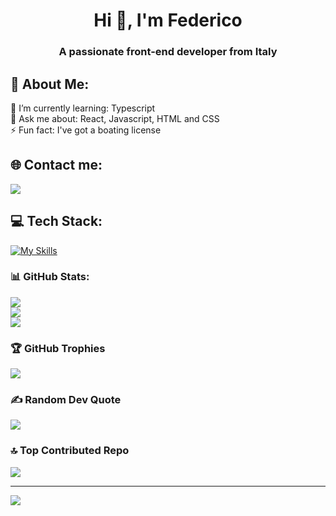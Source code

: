 <h1 align="center">Hi 👋, I'm Federico</h1>
<h3 align="center">A passionate front-end developer from Italy</h3>

## 💫 About Me:
🌱 I’m currently learning: Typescript<br>💬 Ask me about: React, Javascript, HTML and CSS<br>⚡ Fun fact: I've got a boating license


## 🌐 Contact me:
<a href="https://www.linkedin.com/in/federico-borrometi/" target="_blank">
   <img src="https://img.shields.io/badge/LinkedIn-0077B5?style=for-the-badge&logo=linkedin&logoColor=0e76a8&color=black">
</a>

## 💻 Tech Stack:
[![My Skills](https://skillicons.dev/icons?i=react,js,html,css,sass,nextjs,vite,firebase,git,vercel,nodejs,bootstrap,java,c,mysql,postman&perline=8)](https://skillicons.dev)

### 📊 GitHub Stats:
![](https://github-readme-stats.vercel.app/api?username=federico-init&theme=tokyonight&hide_border=false&include_all_commits=true&count_private=true)<br/>
![](https://github-readme-streak-stats.herokuapp.com/?user=federico-init&theme=tokyonight&hide_border=false)<br/>
![](https://github-readme-stats.vercel.app/api/top-langs/?username=federico-init&theme=tokyonight&hide_border=false&include_all_commits=true&count_private=true&layout=compact)

### 🏆 GitHub Trophies
![](https://github-profile-trophy.vercel.app/?username=federico-init&theme=nord&no-frame=false&no-bg=false&margin-w=4)

### ✍️ Random Dev Quote
![](https://quotes-github-readme.vercel.app/api?type=horizontal&theme=tokyonight)

### 🔝 Top Contributed Repo
![](https://github-contributor-stats.vercel.app/api?username=federico-init&limit=5&theme=tokyonight&combine_all_yearly_contributions=true)

---
[![](https://visitcount.itsvg.in/api?id=federico-init&icon=2&color=6)](https://visitcount.itsvg.in)

<!-- Proudly created with GPRM ( https://gprm.itsvg.in ) -->
